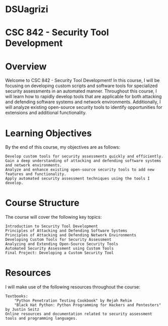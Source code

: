 # DSUagrizi
CSC 842 - Security Tool Development
===
Overview
===
Welcome to CSC 842 - Security Tool Development! In this course, I will be focusing on developing custom scripts and software tools for specialized security assessments in an automated manner. Throughout this course, I will learn how to rapidly develop tools that are applicable for both attacking and defending software systems and network environments. Additionally, I will analyze existing open-source security tools to identify opportunities for extensions and additional functionality.

Learning Objectives
===
By the end of this course, my objectives are as follows:

    Develop custom tools for security assessments quickly and efficiently.
    Gain a deep understanding of attacking and defending software systems and network environments.
    Analyze and enhance existing open-source security tools to add new features and functionality.
    Apply automated security assessment techniques using the tools I develop.

Course Structure
===
The course will cover the following key topics:

    Introduction to Security Tool Development
    Principles of Attacking and Defending Software Systems
    Principles of Attacking and Defending Network Environments
    Developing Custom Tools for Security Assessment
    Analyzing and Extending Open-Source Security Tools
    Automated Security Assessment using Custom Tools
    Final Project: Developing a Custom Security Tool

Resources
===

I will make use of the following resources throughout the course:

    Textbooks:
        "Python Penetration Testing Cookbook" by Rejah Rehim
        "Black Hat Python: Python Programming for Hackers and Pentesters" by Justin Seitz
    Online resources and documentation related to security assessment tools and programming languages.

